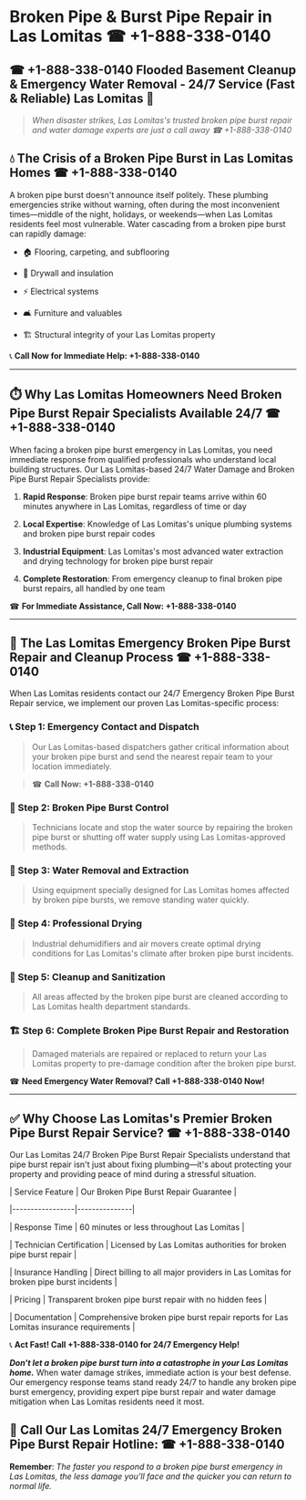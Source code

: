 # Broken Pipe & Burst Pipe Repair in Las Lomitas ☎ +1-888-338-0140  
## ☎ +1-888-338-0140 Flooded Basement Cleanup & Emergency Water Removal - 24/7 Service (Fast & Reliable) Las Lomitas 🚨  

> *When disaster strikes, Las Lomitas's trusted broken pipe burst repair and water damage experts are just a call away ☎ +1-888-338-0140*  

## 💧 The Crisis of a Broken Pipe Burst in Las Lomitas Homes ☎ +1-888-338-0140  

A broken pipe burst doesn't announce itself politely. These plumbing emergencies strike without warning, often during the most inconvenient times—middle of the night, holidays, or weekends—when Las Lomitas residents feel most vulnerable. Water cascading from a broken pipe burst can rapidly damage:  

* 🏠 Flooring, carpeting, and subflooring  
* 🧱 Drywall and insulation  
* ⚡ Electrical systems  
* 🛋️ Furniture and valuables  
* 🏗️ Structural integrity of your Las Lomitas property  

📞 **Call Now for Immediate Help: +1-888-338-0140**  

---  

## ⏱️ Why Las Lomitas Homeowners Need Broken Pipe Burst Repair Specialists Available 24/7 ☎ +1-888-338-0140  

When facing a broken pipe burst emergency in Las Lomitas, you need immediate response from qualified professionals who understand local building structures. Our Las Lomitas-based 24/7 Water Damage and Broken Pipe Burst Repair Specialists provide:  

1. **Rapid Response**: Broken pipe burst repair teams arrive within 60 minutes anywhere in Las Lomitas, regardless of time or day  
2. **Local Expertise**: Knowledge of Las Lomitas's unique plumbing systems and broken pipe burst repair codes  
3. **Industrial Equipment**: Las Lomitas's most advanced water extraction and drying technology for broken pipe burst repair  
4. **Complete Restoration**: From emergency cleanup to final broken pipe burst repairs, all handled by one team  

☎ **For Immediate Assistance, Call Now: +1-888-338-0140**  

---  

## 🔧 The Las Lomitas Emergency Broken Pipe Burst Repair and Cleanup Process ☎ +1-888-338-0140  

When Las Lomitas residents contact our 24/7 Emergency Broken Pipe Burst Repair service, we implement our proven Las Lomitas-specific process:  

### 📞 Step 1: Emergency Contact and Dispatch  
> Our Las Lomitas-based dispatchers gather critical information about your broken pipe burst and send the nearest repair team to your location immediately.  
> ☎ **Call Now: +1-888-338-0140**  

### 🚿 Step 2: Broken Pipe Burst Control  
> Technicians locate and stop the water source by repairing the broken pipe burst or shutting off water supply using Las Lomitas-approved methods.  

### 🌊 Step 3: Water Removal and Extraction  
> Using equipment specially designed for Las Lomitas homes affected by broken pipe bursts, we remove standing water quickly.  

### 💨 Step 4: Professional Drying  
> Industrial dehumidifiers and air movers create optimal drying conditions for Las Lomitas's climate after broken pipe burst incidents.  

### 🧼 Step 5: Cleanup and Sanitization  
> All areas affected by the broken pipe burst are cleaned according to Las Lomitas health department standards.  

### 🏗️ Step 6: Complete Broken Pipe Burst Repair and Restoration  
> Damaged materials are repaired or replaced to return your Las Lomitas property to pre-damage condition after the broken pipe burst.  

☎ **Need Emergency Water Removal? Call +1-888-338-0140 Now!**  

---  

## ✅ Why Choose Las Lomitas's Premier Broken Pipe Burst Repair Service? ☎ +1-888-338-0140  

Our Las Lomitas 24/7 Broken Pipe Burst Repair Specialists understand that pipe burst repair isn't just about fixing plumbing—it's about protecting your property and providing peace of mind during a stressful situation.  

| Service Feature | Our Broken Pipe Burst Repair Guarantee |  
|-----------------|---------------|  
| Response Time | 60 minutes or less throughout Las Lomitas |  
| Technician Certification | Licensed by Las Lomitas authorities for broken pipe burst repair |  
| Insurance Handling | Direct billing to all major providers in Las Lomitas for broken pipe burst incidents |  
| Pricing | Transparent broken pipe burst repair with no hidden fees |  
| Documentation | Comprehensive broken pipe burst repair reports for Las Lomitas insurance requirements |  

📞 **Act Fast! Call +1-888-338-0140 for 24/7 Emergency Help!**  

***Don't let a broken pipe burst turn into a catastrophe in your Las Lomitas home.*** When water damage strikes, immediate action is your best defense. Our emergency response teams stand ready 24/7 to handle any broken pipe burst emergency, providing expert pipe burst repair and water damage mitigation when Las Lomitas residents need it most.  

## 📱 Call Our Las Lomitas 24/7 Emergency Broken Pipe Burst Repair Hotline: ☎ +1-888-338-0140  

**Remember**: *The faster you respond to a broken pipe burst emergency in Las Lomitas, the less damage you'll face and the quicker you can return to normal life.*